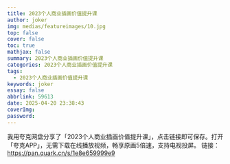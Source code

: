 ```yaml
---
title: 2023个人商业插画价值提升课
author: joker
img: medias/featureimages/10.jpg
top: false
cover: false
toc: true
mathjax: false
summary: 2023个人商业插画价值提升课
categories: 2023个人商业插画价值提升课
tags:
  - 2023个人商业插画价值提升课
keywords: joker
essay: false
abbrlink: 59613
date: 2025-04-20 23:38:43
coverImg:
password:
---
```


我用夸克网盘分享了「2023个人商业插画价值提升课」，点击链接即可保存。打开「夸克APP」，无需下载在线播放视频，畅享原画5倍速，支持电视投屏。
链接：https://pan.quark.cn/s/1e8e659999e9
